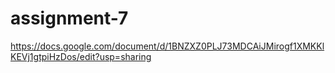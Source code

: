 # assignment-7

https://docs.google.com/document/d/1BNZXZ0PLJ73MDCAiJMirogf1XMKKlKEVj1gtpiHzDos/edit?usp=sharing
